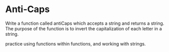 Anti-Caps
=============

Write a function called antiCaps which accepts a string and returns a string. The purpose of the function is to invert the capitalization of each letter in a string.

practice using functions within functions, and working with strings.